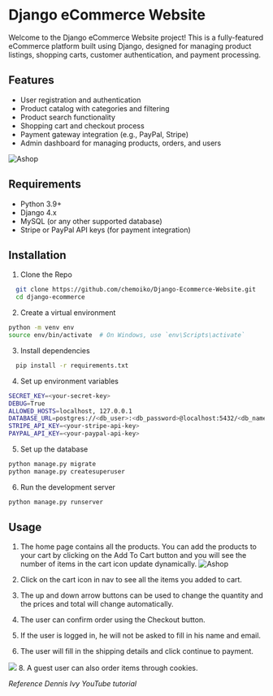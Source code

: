 # Django eCommerce Website

Welcome to the Django eCommerce Website project! This is a fully-featured eCommerce platform built using Django, designed for managing product listings, shopping carts, customer authentication, and payment processing.
## Features

- User registration and authentication
- Product catalog with categories and filtering
- Product search functionality
- Shopping cart and checkout process
- Payment gateway integration (e.g., PayPal, Stripe)
- Admin dashboard for managing products, orders, and users

![Ashop](https://imgur.com/dkLzsUy.png)


## Requirements

- Python 3.9+
- Django 4.x
- MySQL (or any other supported database)
- Stripe or PayPal API keys (for payment integration)
## Installation

1. Clone the Repo

```bash
  git clone https://github.com/chemoiko/Django-Ecommerce-Website.git
  cd django-ecommerce

```
2. Create a virtual environment

```bash
python -m venv env
source env/bin/activate  # On Windows, use `env\Scripts\activate`

```

3. Install dependencies

```bash
  pip install -r requirements.txt


```

4. Set up environment variables
    
  ```bash
 SECRET_KEY=<your-secret-key>
DEBUG=True
ALLOWED_HOSTS=localhost, 127.0.0.1
DATABASE_URL=postgres://<db_user>:<db_password>@localhost:5432/<db_name>
STRIPE_API_KEY=<your-stripe-api-key>
PAYPAL_API_KEY=<your-paypal-api-key>


```

5. Set up the database

  ```bash
python manage.py migrate
python manage.py createsuperuser


```

6. Run the development server

  ```bash
  python manage.py runserver


```


## Usage

1. The home page contains all the products. You can add the products to your cart by clicking on the Add To Cart button and you will see the number of items in the cart icon update dynamically.
![Ashop](https://imgur.com/dkLzsUy)


3. Click on the cart icon in nav to see all the items you added to cart.

4. The up and down arrow buttons can be used to change the quantity and the prices and total will change automatically.

5. The user can confirm order using the Checkout button.
6. If the user is logged in, he will not be asked to fill in his name and email.
7. The user will fill in the shipping details and click continue to payment.
<img src="https://imgur.com/undefined">
8. A guest user can also order items through cookies.

_Reference Dennis Ivy YouTube tutorial_
